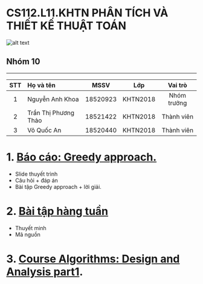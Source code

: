 # CS112.L11.KHTN PHÂN TÍCH VÀ THIẾT KẾ THUẬT TOÁN
![alt text](https://www.google.com/url?sa=i&url=https%3A%2F%2Fwww.uit.edu.vn%2F&psig=AOvVaw3Zx1rhWeyayDjG4MKO_Px0&ust=1611628456705000&source=images&cd=vfe&ved=0CAIQjRxqFwoTCJC5ivSFtu4CFQAAAAAdAAAAABAI)
## Nhóm 10
---
|STT| Họ và tên         |MSSV       |Lớp       |Vai trò      |
|:-:|:------------------|:---------:|:--------:|:-----------:|
| 1	|Nguyễn Anh Khoa	| 18520923	|KHTN2018  | Nhóm trưởng |
| 2	|Trần Thị Phương Thảo	| 18521422	|KHTN2018  | Thành viên  |
| 3	|Võ Quốc An	| 18520440	|KHTN2018  | Thành viên  |

# 1. [Báo cáo: Greedy approach.]() 
  - Slide thuyết trình
  - Câu hỏi + đáp án
  - Bài tập Greedy approach + lời giải.
# 2. [Bài tập hàng tuần](https://github.com/anhkhoa039/CS112.L11.KHTN/blob/master/B%C3%A0i%20t%E1%BA%ADp%20h%C3%A0ng%20tu%E1%BA%A7n.md)
  - Thuyết minh
  - Mã nguồn
# 3. [Course Algorithms: Design and Analysis part1](https://github.com/anhkhoa039/CS112.L11.KHTN/tree/master/courses/Algorithms:%20Design%20and%20Analysis%2C%20Part%201).
